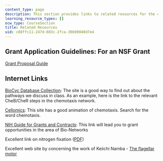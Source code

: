 ```yaml
---
content_type: page
description: This section provides links to related resources for the course.
learning_resource_types: []
ocw_type: CourseSection
title: Related Resources
uid: c88ffc11-247d-603c-2fca-30b98040d7e4
---
```


Grant Application Guidelines: For an NSF Grant
----------------------------------------------

[Grant Proposal Guide](http://www.nsf.gov/pubs/2004/nsf042/start.htm)

Internet Links[](http://pubs.acs.org/isubscribe/journals/cen/81/i20/html/8120biology.html)
------------------------------------------------------------------------------------------

[BioCyc Database Collection](http://biocyc.org/): The site is a good way to find out about the pathways we discuss in class. As an example, here is the link to the relevant CheB/CheR steps in the chemotaxis network.

[Cellomics](http://www.cellomics.com/search/content/menu/HitKit_HCS_Reagent_Kits/): This site has a good animation of chemotaxis. Search for the word chemotaxis.

[NIH Guide for Grants and Contracts](http://grants1.nih.gov/grants/guide/index.html): This link will lead you to grant opportunities in the area of Bio-Networks

Excellent link on nitrogen fixation ([PDF](http://tolweb.org/notes/?note_id=3920))

Excellent web site by concerning the work of Keiichi Namba - [The flagellar motor](http://www.fbs.osaka-u.ac.jp/labs/namba/npn/index.html)